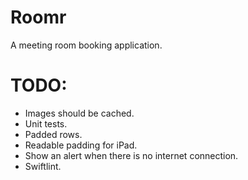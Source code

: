 # Roomr

A meeting room booking application.

# TODO:
- Images should be cached.
- Unit tests.
- Padded rows.
- Readable padding for iPad.
- Show an alert when there is no internet connection. 
- Swiftlint.
